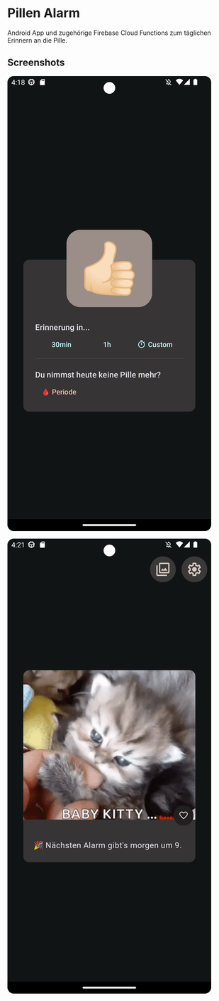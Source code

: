 # Pillen Alarm

Android App und zugehörige Firebase Cloud Functions zum täglichen Erinnern an die Pille.

## Screenshots

![Reminder Screen](/screenshots/reminder_screen.png)

![GIF Screen](/screenshots/gif_screen.png)
